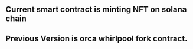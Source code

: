 ## Current smart contract is minting NFT on solana chain


## Previous Version is orca whirlpool fork contract.
